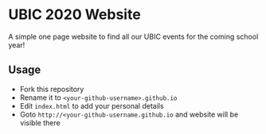 # UBIC 2020 Website

A simple one page website to find all our UBIC events for the coming school year!

## Usage

- Fork this repository
- Rename it to `<your-github-username>.github.io`
- Edit `index.html` to add your personal details
- Goto `http://<your-github-username.github.io` and website will be visible there
